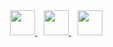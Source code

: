 <div align="center"  class="icons-social" style="margin-left: 10px;">
  <a style="margin-left: 10px;"  target="_blank" href="https://www.linkedin.com/in/saurabhmchavan/">
    <img width="40" src="https://user-images.githubusercontent.com/25181517/117447155-6a868a00-af3d-11eb-9cfe-245df15c9f3f.png">
  </a>
  <a style="margin-left: 10px;" target="_blank" href="https://github.com/100rabhcsmc">
    <img width="40" src="https://user-images.githubusercontent.com/25181517/192149581-88194d20-1a37-4be8-8801-5dc0017ffbbe.png">
  </a>
  <a style="margin-left: 10px;" target="_blank" href="https://github.com/100rabhcsmc">
    <img width="40" src="https://user-images.githubusercontent.com/25181517/117448124-a2da9800-af3e-11eb-85d2-bd1b69b65603.png">
  </a>
</div>
